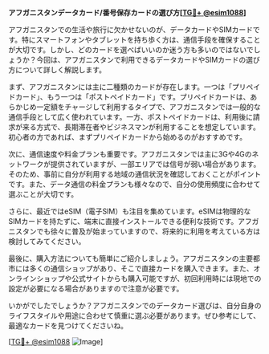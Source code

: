 **アフガニスタンデータカード/番号保存カードの選び方[[TG💪+ @esim1088](https://t.me/s/esim1088)]**

アフガニスタンでの生活や旅行に欠かせないのが、データカードやSIMカードです。特にスマートフォンやタブレットを持ち歩く方は、通信手段を確保することが大切です。しかし、どのカードを選べばいいのか迷う方も多いのではないでしょうか？今回は、アフガニスタンで利用できるデータカードやSIMカードの選び方について詳しく解説します。

まず、アフガニスタンには主に二種類のカードが存在します。一つは「プリペイドカード」、もう一つは「ポストペイドカード」です。プリペイドカードは、あらかじめ一定額をチャージして利用するタイプで、アフガニスタンでは一般的な通信手段として広く使われています。一方、ポストペイドカードは、利用後に請求が来る方式で、長期滞在者やビジネスマンが利用することを想定しています。初心者の方であれば、まずプリペイドカードから始めるのがおすすめです。

次に、通信速度や料金プランも重要です。アフガニスタンでは主に3Gや4Gのネットワークが提供されていますが、一部エリアでは信号が弱い場合があります。そのため、事前に自分が利用する地域の通信状況を確認しておくことがポイントです。また、データ通信の料金プランも様々なので、自分の使用頻度に合わせて選ぶことが大切です。

さらに、最近ではeSIM（電子SIM）も注目を集めています。eSIMは物理的なSIMカードを持たずに、端末に直接インストールできる便利な技術です。アフガニスタンでも徐々に普及が始まっていますので、将来的に利用を考えている方は検討してみてください。

最後に、購入方法についても簡単にご紹介しましょう。アフガニスタンの主要都市には多くの通信ショップがあり、そこで直接カードを購入できます。また、オンラインショップや公式サイトからも購入可能ですが、初回利用時には現地での設定が必要になる場合がありますので注意が必要です。

いかがでしたでしょうか？アフガニスタンでのデータカード選びは、自分自身のライフスタイルや用途に合わせて慎重に選ぶ必要があります。ぜひ参考にして、最適なカードを見つけてくださいね。

[[TG💪+ @esim1088](https://t.me/s/esim1088) ![Image](https://i.postimg.cc/Y0z9fWf4/image.png)]